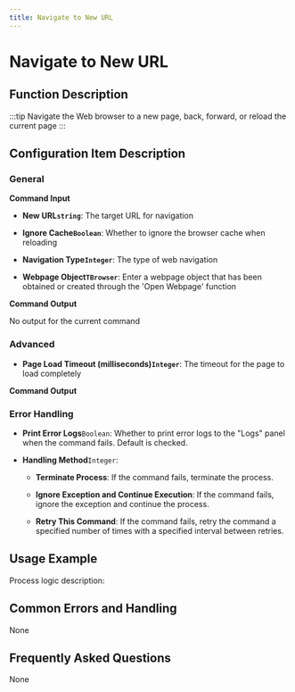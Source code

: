 ```yaml
---
title: Navigate to New URL
---
```


# Navigate to New URL

## Function Description

:::tip 
Navigate the Web browser to a new page, back, forward, or reload the current page
:::

## Configuration Item Description

### General

**Command Input**

- **New URL`string`**: The target URL for navigation

- **Ignore Cache`Boolean`**: Whether to ignore the browser cache when reloading

- **Navigation Type`Integer`**: The type of web navigation

- **Webpage Object`TBrowser`**: Enter a webpage object that has been obtained or created through the 'Open Webpage' function


**Command Output**

No output for the current command

### Advanced

- **Page Load Timeout (milliseconds)`Integer`**: The timeout for the page to load completely


**Command Output**

### Error Handling

- **Print Error Logs**`Boolean`: Whether to print error logs to the "Logs" panel when the command fails. Default is checked. 

- **Handling Method**`Integer`:

    - **Terminate Process**: If the command fails, terminate the process.

    - **Ignore Exception and Continue Execution**: If the command fails, ignore the exception and continue the process.

    - **Retry This Command**: If the command fails, retry the command a specified number of times with a specified interval between retries.

## Usage Example

Process logic description:

## Common Errors and Handling

None

## Frequently Asked Questions

None

